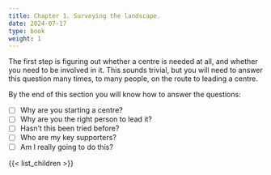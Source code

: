 ```yaml
---
title: Chapter 1. Surveying the landscape.
date: 2024-07-17
type: book
weight: 1
---
```



The first step is figuring out whether a centre is needed at all, and whether you need to be involved in it. This sounds trivial, but you will need to answer this question many times, to many people, on the route to leading a centre.

By the end of this section you will know how to answer the questions:

- [ ] Why are you starting a centre?
- [ ] Why are you the right person to lead it?
- [ ] Hasn’t this been tried before?
- [ ] Who are my key supporters?
- [ ] Am I really going to do this?

{{< list_children >}}
